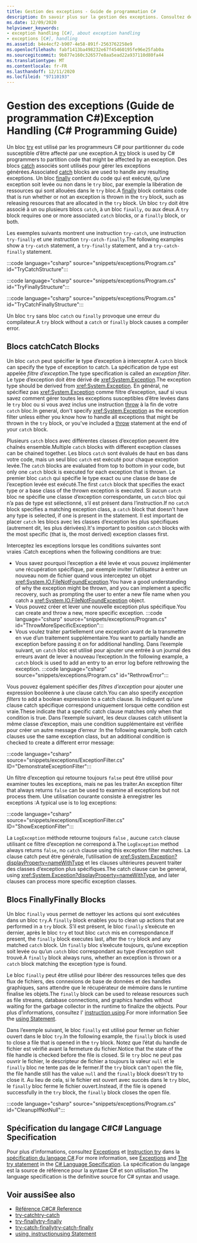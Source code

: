 ```yaml
---
title: Gestion des exceptions - Guide de programmation C#
description: En savoir plus sur la gestion des exceptions. Consultez des exemples d’instructions Try-Catch, try-finally et try-catch-finally.
ms.date: 12/09/2020
helpviewer_keywords:
- exception handling [C#], about exception handling
- exceptions [C#], handling
ms.assetid: b4e4ecf2-b907-4e58-891f-2563762258e9
ms.openlocfilehash: fabf1413ba498232e67f45460195fe96e25fab0a
ms.sourcegitcommit: 9b877e160c326577e8aa5ead22a937110d80fa44
ms.translationtype: MT
ms.contentlocale: fr-FR
ms.lasthandoff: 12/11/2020
ms.locfileid: "97110193"
---
```

# <a name="exception-handling-c-programming-guide"></a><span data-ttu-id="978a3-104">Gestion des exceptions (Guide de programmation C#)</span><span class="sxs-lookup"><span data-stu-id="978a3-104">Exception Handling (C# Programming Guide)</span></span>

<span data-ttu-id="978a3-105">Un bloc [try](../../language-reference/keywords/try-catch.md) est utilisé par les programmeurs C# pour partitionner du code susceptible d’être affecté par une exception.</span><span class="sxs-lookup"><span data-stu-id="978a3-105">A [try](../../language-reference/keywords/try-catch.md) block is used by C# programmers to partition code that might be affected by an exception.</span></span> <span data-ttu-id="978a3-106">Des blocs [catch](../../language-reference/keywords/try-catch.md) associés sont utilisés pour gérer les exceptions générées.</span><span class="sxs-lookup"><span data-stu-id="978a3-106">Associated [catch](../../language-reference/keywords/try-catch.md) blocks are used to handle any resulting exceptions.</span></span> <span data-ttu-id="978a3-107">Un bloc [finally](../../language-reference/keywords/try-finally.md) contient du code qui est exécuté, qu’une exception soit levée ou non dans le `try` bloc, par exemple la libération de ressources qui sont allouées dans le `try` bloc.</span><span class="sxs-lookup"><span data-stu-id="978a3-107">A [finally](../../language-reference/keywords/try-finally.md) block contains code that is run whether or not an exception is thrown in the `try` block, such as releasing resources that are allocated in the `try` block.</span></span> <span data-ttu-id="978a3-108">Un bloc `try` doit être associé à un ou plusieurs blocs `catch`, à un bloc `finally`, ou aux deux.</span><span class="sxs-lookup"><span data-stu-id="978a3-108">A `try` block requires one or more associated `catch` blocks, or a `finally` block, or both.</span></span>

<span data-ttu-id="978a3-109">Les exemples suivants montrent une instruction `try-catch`, une instruction `try-finally` et une instruction `try-catch-finally`.</span><span class="sxs-lookup"><span data-stu-id="978a3-109">The following examples show a `try-catch` statement, a `try-finally` statement, and a `try-catch-finally` statement.</span></span>

:::code language="csharp" source="snippets/exceptions/Program.cs" id="TryCatchStructure":::

:::code language="csharp" source="snippets/exceptions/Program.cs" id="TryFinallyStructure":::

:::code language="csharp" source="snippets/exceptions/Program.cs" id="TryCatchFinallyStructure":::

<span data-ttu-id="978a3-110">Un bloc `try` sans bloc `catch` ou `finally` provoque une erreur du compilateur.</span><span class="sxs-lookup"><span data-stu-id="978a3-110">A `try` block without a `catch` or `finally` block causes a compiler error.</span></span>

## <a name="catch-blocks"></a><span data-ttu-id="978a3-111">Blocs catch</span><span class="sxs-lookup"><span data-stu-id="978a3-111">Catch Blocks</span></span>

<span data-ttu-id="978a3-112">Un bloc `catch` peut spécifier le type d’exception à intercepter.</span><span class="sxs-lookup"><span data-stu-id="978a3-112">A `catch` block can specify the type of exception to catch.</span></span> <span data-ttu-id="978a3-113">La spécification de type est appelée *filtre d’exception*.</span><span class="sxs-lookup"><span data-stu-id="978a3-113">The type specification is called an *exception filter*.</span></span> <span data-ttu-id="978a3-114">Le type d’exception doit être dérivé de <xref:System.Exception>.</span><span class="sxs-lookup"><span data-stu-id="978a3-114">The exception type should be derived from <xref:System.Exception>.</span></span> <span data-ttu-id="978a3-115">En général, ne spécifiez pas <xref:System.Exception> comme filtre d’exception, sauf si vous savez comment gérer toutes les exceptions susceptibles d’être levées dans le `try` bloc ou si vous avez inclus une instruction [throw](../../language-reference/keywords/throw.md) à la fin de votre `catch` bloc.</span><span class="sxs-lookup"><span data-stu-id="978a3-115">In general, don't specify <xref:System.Exception> as the exception filter unless either you know how to handle all exceptions that might be thrown in the `try` block, or you've included a [throw](../../language-reference/keywords/throw.md) statement at the end of your `catch` block.</span></span>

<span data-ttu-id="978a3-116">Plusieurs `catch` blocs avec différentes classes d’exception peuvent être chaînés ensemble.</span><span class="sxs-lookup"><span data-stu-id="978a3-116">Multiple `catch` blocks with different exception classes can be chained together.</span></span> <span data-ttu-id="978a3-117">Les blocs `catch` sont évalués de haut en bas dans votre code, mais un seul bloc `catch` est exécuté pour chaque exception levée.</span><span class="sxs-lookup"><span data-stu-id="978a3-117">The `catch` blocks are evaluated from top to bottom in your code, but only one `catch` block is executed for each exception that is thrown.</span></span> <span data-ttu-id="978a3-118">Le premier bloc `catch` qui spécifie le type exact ou une classe de base de l’exception levée est exécuté.</span><span class="sxs-lookup"><span data-stu-id="978a3-118">The first `catch` block that specifies the exact type or a base class of the thrown exception is executed.</span></span> <span data-ttu-id="978a3-119">Si aucun `catch` bloc ne spécifie une classe d’exception correspondante, un `catch` bloc qui n’a pas de type est sélectionné, s’il est présent dans l’instruction.</span><span class="sxs-lookup"><span data-stu-id="978a3-119">If no `catch` block specifies a matching exception class, a `catch` block that doesn't have any type is selected, if one is present in the statement.</span></span> <span data-ttu-id="978a3-120">Il est important de placer `catch` les blocs avec les classes d’exception les plus spécifiques (autrement dit, les plus dérivées).</span><span class="sxs-lookup"><span data-stu-id="978a3-120">It's important to position `catch` blocks with the most specific (that is, the most derived) exception classes first.</span></span>

<span data-ttu-id="978a3-121">Interceptez les exceptions lorsque les conditions suivantes sont vraies :</span><span class="sxs-lookup"><span data-stu-id="978a3-121">Catch exceptions when the following conditions are true:</span></span>

- <span data-ttu-id="978a3-122">Vous savez pourquoi l’exception a été levée et vous pouvez implémenter une récupération spécifique, par exemple inviter l’utilisateur à entrer un nouveau nom de fichier quand vous interceptez un objet <xref:System.IO.FileNotFoundException>.</span><span class="sxs-lookup"><span data-stu-id="978a3-122">You have a good understanding of why the exception might be thrown, and you can implement a specific recovery, such as prompting the user to enter a new file name when you catch a <xref:System.IO.FileNotFoundException> object.</span></span>
- <span data-ttu-id="978a3-123">Vous pouvez créer et lever une nouvelle exception plus spécifique.</span><span class="sxs-lookup"><span data-stu-id="978a3-123">You can create and throw a new, more specific exception.</span></span>
  :::code language="csharp" source="snippets/exceptions/Program.cs" id="ThrowMoreSpecificException":::
- <span data-ttu-id="978a3-124">Vous voulez traiter partiellement une exception avant de la transmettre en vue d’un traitement supplémentaire.</span><span class="sxs-lookup"><span data-stu-id="978a3-124">You want to partially handle an exception before passing it on for additional handling.</span></span> <span data-ttu-id="978a3-125">Dans l’exemple suivant, un `catch` bloc est utilisé pour ajouter une entrée à un journal des erreurs avant de lever à nouveau l’exception.</span><span class="sxs-lookup"><span data-stu-id="978a3-125">In the following example, a `catch` block is used to add an entry to an error log before rethrowing the exception.</span></span>
  :::code language="csharp" source="snippets/exceptions/Program.cs" id="RethrowError":::

<span data-ttu-id="978a3-126">Vous pouvez également spécifier des *filtres d’exception* pour ajouter une expression booléenne à une clause catch.</span><span class="sxs-lookup"><span data-stu-id="978a3-126">You can also specify *exception filters* to add a boolean expression to a catch clause.</span></span> <span data-ttu-id="978a3-127">Ils indiquent qu’une clause catch spécifique correspond uniquement lorsque cette condition est vraie.</span><span class="sxs-lookup"><span data-stu-id="978a3-127">These indicate that a specific catch clause matches only when that condition is true.</span></span> <span data-ttu-id="978a3-128">Dans l’exemple suivant, les deux clauses catch utilisent la même classe d’exception, mais une condition supplémentaire est vérifiée pour créer un autre message d’erreur :</span><span class="sxs-lookup"><span data-stu-id="978a3-128">In the following example, both catch clauses use the same exception class, but an additional condition is checked to create a different error message:</span></span>

:::code language="csharp" source="snippets/exceptions/ExceptionFilter.cs" ID="DemonstrateExceptionFilter":::

<span data-ttu-id="978a3-129">Un filtre d’exception qui retourne toujours `false` peut être utilisé pour examiner toutes les exceptions, mais ne pas les traiter.</span><span class="sxs-lookup"><span data-stu-id="978a3-129">An exception filter that always returns `false` can be used to examine all exceptions but not process them.</span></span> <span data-ttu-id="978a3-130">Une utilisation courante consiste à enregistrer les exceptions :</span><span class="sxs-lookup"><span data-stu-id="978a3-130">A typical use is to log exceptions:</span></span>

:::code language="csharp" source="snippets/exceptions/ExceptionFilter.cs" ID="ShowExceptionFilter":::

<span data-ttu-id="978a3-131">La `LogException` méthode retourne toujours `false` , aucune `catch` clause utilisant ce filtre d’exception ne correspond à.</span><span class="sxs-lookup"><span data-stu-id="978a3-131">The `LogException` method always returns `false`, no `catch` clause using this exception filter matches.</span></span> <span data-ttu-id="978a3-132">La clause catch peut être générale, l’utilisation de <xref:System.Exception?displayProperty=nameWithType> et les clauses ultérieures peuvent traiter des classes d’exception plus spécifiques.</span><span class="sxs-lookup"><span data-stu-id="978a3-132">The catch clause can be general, using <xref:System.Exception?displayProperty=nameWithType>, and later clauses can process more specific exception classes.</span></span>

## <a name="finally-blocks"></a><span data-ttu-id="978a3-133">Blocs Finally</span><span class="sxs-lookup"><span data-stu-id="978a3-133">Finally Blocks</span></span>

<span data-ttu-id="978a3-134">Un bloc `finally` vous permet de nettoyer les actions qui sont exécutées dans un bloc `try`.</span><span class="sxs-lookup"><span data-stu-id="978a3-134">A `finally` block enables you to clean up actions that are performed in a `try` block.</span></span> <span data-ttu-id="978a3-135">S’il est présent, le bloc `finally` s’exécute en dernier, après le bloc `try` et tout bloc `catch` mis en correspondance.</span><span class="sxs-lookup"><span data-stu-id="978a3-135">If present, the `finally` block executes last, after the `try` block and any matched `catch` block.</span></span> <span data-ttu-id="978a3-136">Un `finally` bloc s’exécute toujours, qu’une exception soit levée ou qu’un `catch` bloc correspondant au type d’exception soit trouvé.</span><span class="sxs-lookup"><span data-stu-id="978a3-136">A `finally` block always runs, whether an exception is thrown or a `catch` block matching the exception type is found.</span></span>

<span data-ttu-id="978a3-137">Le bloc `finally` peut être utilisé pour libérer des ressources telles que des flux de fichiers, des connexions de base de données et des handles graphiques, sans attendre que le récupérateur de mémoire dans le runtime finalise les objets.</span><span class="sxs-lookup"><span data-stu-id="978a3-137">The `finally` block can be used to release resources such as file streams, database connections, and graphics handles without waiting for the garbage collector in the runtime to finalize the objects.</span></span> <span data-ttu-id="978a3-138">Pour plus d’informations, consultez l' [instruction using](../../language-reference/keywords/using-statement.md).</span><span class="sxs-lookup"><span data-stu-id="978a3-138">For more information See the [using Statement](../../language-reference/keywords/using-statement.md).</span></span>

<span data-ttu-id="978a3-139">Dans l’exemple suivant, le bloc `finally` est utilisé pour fermer un fichier ouvert dans le bloc `try`.</span><span class="sxs-lookup"><span data-stu-id="978a3-139">In the following example, the `finally` block is used to close a file that is opened in the `try` block.</span></span> <span data-ttu-id="978a3-140">Notez que l’état du handle de fichier est vérifié avant la fermeture du fichier.</span><span class="sxs-lookup"><span data-stu-id="978a3-140">Notice that the state of the file handle is checked before the file is closed.</span></span> <span data-ttu-id="978a3-141">Si le `try` bloc ne peut pas ouvrir le fichier, le descripteur de fichier a toujours la valeur `null` et le `finally` bloc ne tente pas de le fermer.</span><span class="sxs-lookup"><span data-stu-id="978a3-141">If the `try` block can't open the file, the file handle still has the value `null` and the `finally` block doesn't try to close it.</span></span> <span data-ttu-id="978a3-142">Au lieu de cela, si le fichier est ouvert avec succès dans le `try` bloc, le `finally` bloc ferme le fichier ouvert.</span><span class="sxs-lookup"><span data-stu-id="978a3-142">Instead, if the file is opened successfully in the `try` block, the `finally` block closes the open file.</span></span>

:::code language="csharp" source="snippets/exceptions/Program.cs" id="CleanupIfNotNull":::

## <a name="c-language-specification"></a><span data-ttu-id="978a3-143">Spécification du langage C#</span><span class="sxs-lookup"><span data-stu-id="978a3-143">C# Language Specification</span></span>

<span data-ttu-id="978a3-144">Pour plus d’informations, consultez [Exceptions](~/_csharplang/spec/exceptions.md) et [Instruction try](~/_csharplang/spec/statements.md#the-try-statement) dans la [spécification du langage C#](/dotnet/csharp/language-reference/language-specification/introduction).</span><span class="sxs-lookup"><span data-stu-id="978a3-144">For more information, see [Exceptions](~/_csharplang/spec/exceptions.md) and [The try statement](~/_csharplang/spec/statements.md#the-try-statement) in the [C# Language Specification](/dotnet/csharp/language-reference/language-specification/introduction).</span></span> <span data-ttu-id="978a3-145">La spécification du langage est la source de référence pour la syntaxe C# et son utilisation.</span><span class="sxs-lookup"><span data-stu-id="978a3-145">The language specification is the definitive source for C# syntax and usage.</span></span>
  
## <a name="see-also"></a><span data-ttu-id="978a3-146">Voir aussi</span><span class="sxs-lookup"><span data-stu-id="978a3-146">See also</span></span>

- [<span data-ttu-id="978a3-147">Référence C#</span><span class="sxs-lookup"><span data-stu-id="978a3-147">C# Reference</span></span>](../../language-reference/index.md)
- [<span data-ttu-id="978a3-148">try-catch</span><span class="sxs-lookup"><span data-stu-id="978a3-148">try-catch</span></span>](../../language-reference/keywords/try-catch.md)
- [<span data-ttu-id="978a3-149">try-finally</span><span class="sxs-lookup"><span data-stu-id="978a3-149">try-finally</span></span>](../../language-reference/keywords/try-finally.md)
- [<span data-ttu-id="978a3-150">try-catch-finally</span><span class="sxs-lookup"><span data-stu-id="978a3-150">try-catch-finally</span></span>](../../language-reference/keywords/try-catch-finally.md)
- [<span data-ttu-id="978a3-151">using, instruction</span><span class="sxs-lookup"><span data-stu-id="978a3-151">using Statement</span></span>](../../language-reference/keywords/using-statement.md)

